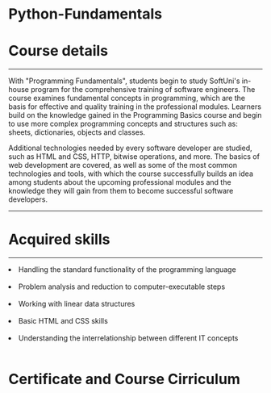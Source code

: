# Python-Fundamentals
<h1>Course details</h1>
<hr>
With "Programming Fundamentals", students begin to study SoftUni's in-house program for the comprehensive training of software engineers. The course examines fundamental concepts in programming, which are the basis for effective and quality training in the professional modules. Learners build on the knowledge gained in the Programming Basics course and begin to use more complex programming concepts and structures such as: sheets, dictionaries, objects and classes.

Additional technologies needed by every software developer are studied, such as HTML and CSS, HTTP, bitwise operations, and more. The basics of web development are covered, as well as some of the most common technologies and tools, with which the course successfully builds an idea among students about the upcoming professional modules and the knowledge they will gain from them to become successful software developers.
<hr>
<h1>Acquired skills</h1>
<hr>
<li>Handling the standard functionality of the programming language</li><br>
<li>Problem analysis and reduction to computer-executable steps</li><br>
<li>Working with linear data structures</li><br>
<li>Basic HTML and CSS skills</li><br>
<li>Understanding the interrelationship between different IT concepts</li><br>

<h1>Certificate and Course Cirriculum</h1>
